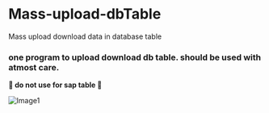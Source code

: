 # Mass-upload-dbTable
Mass upload download data in database table

### one program to upload download db table. should be used with atmost care.


**:stop_sign: do not use for sap table :stop_sign:**

![Image1](https://github.com/vidyadharg/Mass-upload-dbTable/blob/main/images/image1.png)
